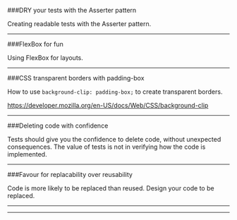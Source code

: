 


###DRY your tests with the Asserter pattern
  
Creating readable tests with the Asserter pattern.

  
---


###FlexBox for fun
  
Using FlexBox for layouts.


---
  
  
###CSS transparent borders with padding-box
  
How to use ```background-clip: padding-box;``` to create transparent borders.
  
  https://developer.mozilla.org/en-US/docs/Web/CSS/background-clip


---


###Deleting code with confidence
  
Tests should give you the confidence to delete code, without unexpected consequences.
The value of tests is not in verifying how the code is implemented.


---


###Favour for replacability over reusability
  
Code is more likely to be replaced than reused. Design your code to be replaced. 


---


---
